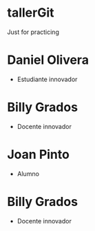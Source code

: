 # tallerGit
Just for practicing

# Daniel Olivera
- Estudiante innovador

# Billy Grados
- Docente innovador

# Joan Pinto
- Alumno

# Billy Grados
- Docente innovador

